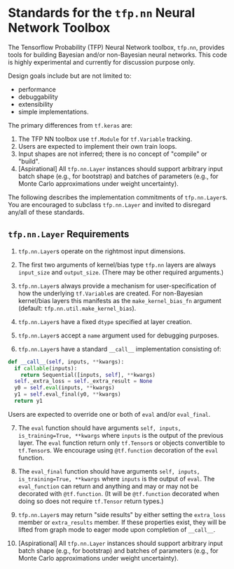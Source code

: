 # Standards for the `tfp.nn` Neural Network Toolbox

The Tensorflow Probability (TFP) Neural Network toolbox, `tfp.nn`, provides
tools for building Bayesian and/or non-Bayesian neural networks. This code is
highly experimental and currently for discussion purpose only.

Design goals include but are not limited to:

- performance
- debuggability
- extensibility
- simple implementations.

The primary differences from `tf.keras` are:

1. The TFP NN toolbox use `tf.Module` for `tf.Variable` tracking.
2. Users are expected to implement their own train loops.
3. Input shapes are not inferred; there is no concept of "compile" or "build".
4. [Aspirational] All `tfp.nn.Layer` instances should support arbitrary input
   batch shape (e.g., for bootstrap) and batches of parameters (e.g., for Monte
   Carlo approximations under weight uncertainty).

The following describes the implementation commitments of `tfp.nn.Layer`s. You
are encouraged to subclass `tfp.nn.Layer` and invited to disregard any/all of
these standards.

## `tfp.nn.Layer` Requirements

1. `tfp.nn.Layer`s operate on the rightmost input dimensions.

2. The first two arguments of kernel/bias type `tfp.nn` layers are always
   `input_size` and `output_size`. (There may be other required arguments.)

3. `tfp.nn.Layer`s always provide a mechanism for user-specification of how the
   underlying `tf.Variable`s are created. For non-Bayesian kernel/bias layers
   this manifests as the `make_kernel_bias_fn` argument (default:
   `tfp.nn.util.make_kernel_bias`).

4. `tfp.nn.Layer`s have a fixed `dtype` specified at layer creation.


5. `tfp.nn.Layer`s accept a `name` argument used for debugging purposes.

6. `tfp.nn.Layer`s have a standard `__call__` implementation consisting of:

  ```python
  def __call__(self, inputs, **kwargs):
    if callable(inputs):
      return Sequential([inputs, self], **kwargs)
    self._extra_loss = self._extra_result = None
    y0 = self.eval(inputs, **kwargs)
    y1 = self.eval_final(y0, **kwargs)
    return y1
  ```

  Users are expected to override one or both of `eval` and/or `eval_final`.

7. The `eval` function should have arguments `self, inputs, is_training=True,
   **kwargs` where `inputs` is the output of the previous layer. The `eval`
   function return only `tf.Tensor`s or objects convertible to `tf.Tensor`s. We
   encourage using `@tf.function` decoration of the `eval` function.

8. The `eval_final` function should have arguments `self, inputs,
   is_training=True, **kwargs` where `inputs` is the output of `eval`. The
   `eval_function` can return and anything and may or may not be decorated with
   `@tf.function`. (It will be `@tf.function` decorated when doing so does not
   require `tf.Tensor` return types.)

9. `tfp.nn.Layer`s may return "side results" by either setting the `extra_loss`
   member or `extra_results` member. If these properties exist, they will be
   lifted from graph mode to eager mode upon completion of `__call__`.

10. [Aspirational] All `tfp.nn.Layer` instances should support arbitrary input
    batch shape (e.g., for bootstrap) and batches of parameters (e.g., for Monte
    Carlo approximations under weight uncertainty).
